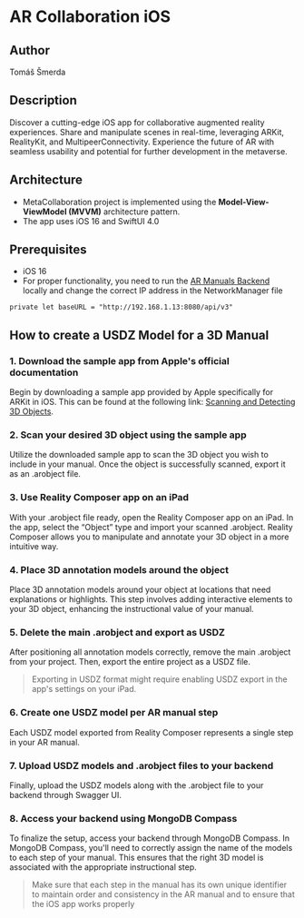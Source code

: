 # AR Collaboration iOS

## Author
Tomáš Šmerda

## Description
Discover a cutting-edge iOS app for collaborative augmented reality experiences. Share and manipulate scenes in real-time, leveraging ARKit, RealityKit, and MultipeerConnectivity. Experience the future of AR with seamless usability and potential for further development in the metaverse.

## Architecture
* MetaCollaboration project is implemented using the <strong>Model-View-ViewModel (MVVM)</strong> architecture pattern.
* The app uses iOS 16 and SwiftUI 4.0

## Prerequisites
* iOS 16
* For proper functionality, you need to run the [AR Manuals Backend](https://git.pef.mendelu.cz/metaverse/ar-manuals-backend) locally and change the correct IP address in the NetworkManager file

```
private let baseURL = "http://192.168.1.13:8080/api/v3"
```

## How to create a USDZ Model for a 3D Manual

### 1. Download the sample app from Apple's official documentation
Begin by downloading a sample app provided by Apple specifically for ARKit in iOS. This can be found at the following link: [Scanning and Detecting 3D Objects](https://developer.apple.com/documentation/arkit/arkit_in_ios/content_anchors/scanning_and_detecting_3d_objects).

### 2. Scan your desired 3D object using the sample app
Utilize the downloaded sample app to scan the 3D object you wish to include in your manual. Once the object is successfully scanned, export it as an .arobject file.

### 3. Use Reality Composer app on an iPad
With your .arobject file ready, open the Reality Composer app on an iPad. In the app, select the “Object” type and import your scanned .arobject. Reality Composer allows you to manipulate and annotate your 3D object in a more intuitive way.

### 4. Place 3D annotation models around the object
Place 3D annotation models around your object at locations that need explanations or highlights. This step involves adding interactive elements to your 3D object, enhancing the instructional value of your manual.

### 5. Delete the main .arobject and export as USDZ
After positioning all annotation models correctly, remove the main .arobject from your project. Then, export the entire project as a USDZ file.

> Exporting in USDZ format might require enabling USDZ export in the app's settings on your iPad.

### 6. Create one USDZ model per AR manual step
Each USDZ model exported from Reality Composer represents a single step in your AR manual.

### 7. Upload USDZ models and .arobject files to your backend
Finally, upload the USDZ models along with the .arobject file to your backend through Swagger UI.

### 8. Access your backend using MongoDB Compass
To finalize the setup, access your backend through MongoDB Compass. In MongoDB Compass, you'll need to correctly assign the name of the models to each step of your manual. This ensures that the right 3D model is associated with the appropriate instructional step.

> Make sure that each step in the manual has its own unique identifier to maintain order and consistency in the AR manual and to ensure that the iOS app works properly
